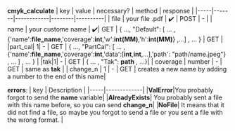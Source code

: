 

**cmyk_calculate**
| key | value | necessary? | method | response |
|-----|-------|------------|--------|----------|
| file | your file .pdf | :heavy_check_mark: | POST | - |
| name | your custome name | :heavy_check_mark:| GET | { ..., "Default": [ ... , {'name':**file_name**,'coverage':**int**,'w':**int(MM)**,'h':**int(MM)**} ,...] , ... } | GET |
|part_cal| 1| - | GET | { ..., "PartCal": [ ... , {'name':**file_name**,'coverage':**int**,'data':[**int**,**int**,...],'path': "path/name.jpeg"} , ... ] , ... } |
|tak|1| - | GET | { ... ,  "Tak": **path** , ...}|
| coverage | number | - | GET | same as **tak** |
| change_n | 1 | - | GET | creates a new name by adding a number to the end of this name|

**errors**:
| key | Description |
|-----|-------------|
|**ValError**|You probably forgot to send the **name** variable|
|**AlreadyExists**| You probably sent a file with this name before, so you can send **change_n**|
|**NoFile**| It means that it did not find a file, so maybe you forgot to send a file or you sent a file with the wrong format. |
